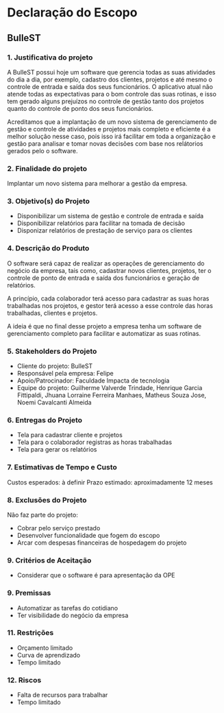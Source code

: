 # Declaração do Escopo

## **BulleST**

### **1. Justificativa do projeto**
A BulleST possui hoje um software que gerencia todas as suas atividades do dia a dia, por exemplo, cadastro dos clientes, projetos e até mesmo o controle de entrada e saída dos seus funcionários. O aplicativo atual não atende todas as expectativas para o bom controle das suas rotinas, e isso tem gerado alguns prejuízos no controle de gestão tanto dos projetos quanto do controle de ponto dos seus funcionários.

Acreditamos que a implantação de um novo sistema de gerenciamento de gestão e controle de atividades e projetos mais completo e eficiente é a melhor solução nesse caso, pois isso irá facilitar em toda a organização e gestão para analisar e tomar novas decisões com base nos relátorios gerados pelo o software.

### **2. Finalidade do projeto**
Implantar um novo sistema para melhorar a gestão da empresa.

### **3. Objetivo(s) do Projeto**
- Disponibilizar um sistema de gestão e controle de entrada e saída
- Disponibilizar relatórios para facilitar na tomada de decisão
- Disponizar relatórios de prestação de serviço para os clientes

### **4. Descrição do Produto**
O software será capaz de realizar as operações de gerenciamento do negócio da empresa, tais como, cadastrar novos clientes, projetos, ter o controle de ponto de entrada e saída dos funcionários e geração de relatórios.

A princípio, cada colaborador terá acesso para cadastrar as suas horas trabalhadas nos projetos, e gestor terá acesso a esse controle das horas trabalhadas, clientes e projetos.

A ideia é que no final desse projeto a empresa tenha um software de gerenciamento completo para facilitar e automatizar as suas rotinas.

### **5. Stakeholders do Projeto**
- Cliente do projeto: BulleST
- Responsável pela empresa: Felipe
- Apoio/Patrocinador: Faculdade Impacta de tecnologia
- Equipe do projeto: Guilherme Valverde Trindade, Henrique Garcia Fittipaldi, Jhuana Lorraine Ferreira Manhaes, Matheus Souza Jose, Noemi Cavalcanti Almeida

### **6. Entregas do Projeto**
- Tela para cadastrar cliente e projetos
- Tela para o colaborador registras as horas trabalhadas
- Tela para gerar os relatórios

### **7.  Estimativas de Tempo e Custo**
Custos esperados: à definir
Prazo estimado: aproximadamente 12 meses

### **8. Exclusões do Projeto**
Não faz parte do projeto:
- Cobrar pelo serviço prestado
- Desenvolver funcionalidade que fogem do escopo
- Arcar com despesas financeiras de hospedagem do projeto

### **9. Critérios de Aceitação**
- Considerar que o software é para apresentação da OPE

### **9. Premissas**
- Automatizar as tarefas do cotidiano
- Ter visibilidade do negócio da empresa

### **11. Restrições**
- Orçamento limitado
- Curva de aprendizado
- Tempo limitado

### **12. Riscos**
- Falta de recursos para trabalhar
- Tempo limitado
